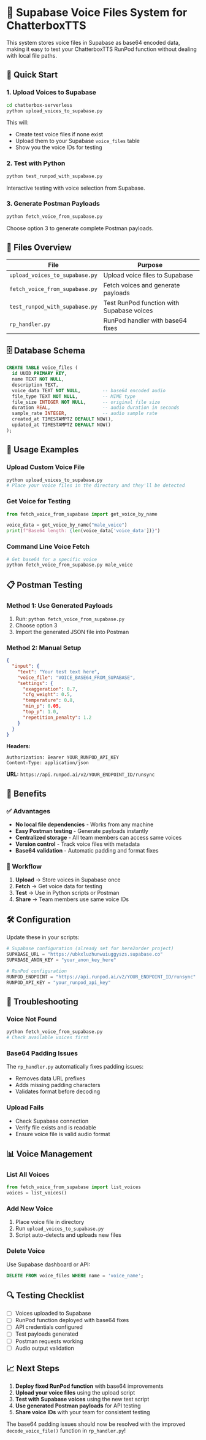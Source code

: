 # 🎵 Supabase Voice Files System for ChatterboxTTS

This system stores voice files in Supabase as base64 encoded data, making it easy to test your ChatterboxTTS RunPod function without dealing with local file paths.

## 🚀 Quick Start

### 1. Upload Voices to Supabase
```bash
cd chatterbox-serverless
python upload_voices_to_supabase.py
```

This will:
- Create test voice files if none exist
- Upload them to your Supabase `voice_files` table
- Show you the voice IDs for testing

### 2. Test with Python
```bash
python test_runpod_with_supabase.py
```

Interactive testing with voice selection from Supabase.

### 3. Generate Postman Payloads
```bash
python fetch_voice_from_supabase.py
```

Choose option 3 to generate complete Postman payloads.

## 📁 Files Overview

| File | Purpose |
|------|---------|
| `upload_voices_to_supabase.py` | Upload voice files to Supabase |
| `fetch_voice_from_supabase.py` | Fetch voices and generate payloads |
| `test_runpod_with_supabase.py` | Test RunPod function with Supabase voices |
| `rp_handler.py` | RunPod handler with base64 fixes |

## 🗄️ Database Schema

```sql
CREATE TABLE voice_files (
  id UUID PRIMARY KEY,
  name TEXT NOT NULL,
  description TEXT,
  voice_data TEXT NOT NULL,        -- base64 encoded audio
  file_type TEXT NOT NULL,         -- MIME type
  file_size INTEGER NOT NULL,      -- original file size
  duration REAL,                   -- audio duration in seconds
  sample_rate INTEGER,             -- audio sample rate
  created_at TIMESTAMPTZ DEFAULT NOW(),
  updated_at TIMESTAMPTZ DEFAULT NOW()
);
```

## 🔧 Usage Examples

### Upload Custom Voice File
```python
python upload_voices_to_supabase.py
# Place your voice files in the directory and they'll be detected
```

### Get Voice for Testing
```python
from fetch_voice_from_supabase import get_voice_by_name

voice_data = get_voice_by_name("male_voice")
print(f"Base64 length: {len(voice_data['voice_data'])}")
```

### Command Line Voice Fetch
```bash
# Get base64 for a specific voice
python fetch_voice_from_supabase.py male_voice
```

## 📋 Postman Testing

### Method 1: Use Generated Payloads
1. Run: `python fetch_voice_from_supabase.py`
2. Choose option 3
3. Import the generated JSON file into Postman

### Method 2: Manual Setup
```json
{
  "input": {
    "text": "Your test text here",
    "voice_file": "VOICE_BASE64_FROM_SUPABASE",
    "settings": {
      "exaggeration": 0.7,
      "cfg_weight": 0.5,
      "temperature": 0.8,
      "min_p": 0.05,
      "top_p": 1.0,
      "repetition_penalty": 1.2
    }
  }
}
```

**Headers:**
```
Authorization: Bearer YOUR_RUNPOD_API_KEY
Content-Type: application/json
```

**URL:** `https://api.runpod.ai/v2/YOUR_ENDPOINT_ID/runsync`

## 🎯 Benefits

### ✅ Advantages
- **No local file dependencies** - Works from any machine
- **Easy Postman testing** - Generate payloads instantly
- **Centralized storage** - All team members can access same voices
- **Version control** - Track voice files with metadata
- **Base64 validation** - Automatic padding and format fixes

### 🔄 Workflow
1. **Upload** → Store voices in Supabase once
2. **Fetch** → Get voice data for testing
3. **Test** → Use in Python scripts or Postman
4. **Share** → Team members use same voice IDs

## 🛠️ Configuration

Update these in your scripts:

```python
# Supabase configuration (already set for here2order project)
SUPABASE_URL = "https://ubkxluzhunwuiuggyszs.supabase.co"
SUPABASE_ANON_KEY = "your_anon_key_here"

# RunPod configuration
RUNPOD_ENDPOINT = "https://api.runpod.ai/v2/YOUR_ENDPOINT_ID/runsync"
RUNPOD_API_KEY = "your_runpod_api_key"
```

## 🚨 Troubleshooting

### Voice Not Found
```bash
python fetch_voice_from_supabase.py
# Check available voices first
```

### Base64 Padding Issues
The `rp_handler.py` automatically fixes padding issues:
- Removes data URL prefixes
- Adds missing padding characters
- Validates format before decoding

### Upload Fails
- Check Supabase connection
- Verify file exists and is readable
- Ensure voice file is valid audio format

## 📊 Voice Management

### List All Voices
```python
from fetch_voice_from_supabase import list_voices
voices = list_voices()
```

### Add New Voice
1. Place voice file in directory
2. Run `upload_voices_to_supabase.py`
3. Script auto-detects and uploads new files

### Delete Voice
Use Supabase dashboard or API:
```sql
DELETE FROM voice_files WHERE name = 'voice_name';
```

## 🔍 Testing Checklist

- [ ] Voices uploaded to Supabase
- [ ] RunPod function deployed with base64 fixes
- [ ] API credentials configured
- [ ] Test payloads generated
- [ ] Postman requests working
- [ ] Audio output validation

## 📈 Next Steps

1. **Deploy fixed RunPod function** with base64 improvements
2. **Upload your voice files** using the upload script
3. **Test with Supabase voices** using the new test script
4. **Use generated Postman payloads** for API testing
5. **Share voice IDs** with your team for consistent testing

The base64 padding issues should now be resolved with the improved `decode_voice_file()` function in `rp_handler.py`! 